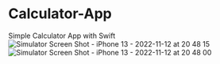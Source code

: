 # Calculator-App
Simple Calculator App with Swift
![Simulator Screen Shot - iPhone 13 - 2022-11-12 at 20 48 15](https://user-images.githubusercontent.com/71344192/201485014-9b6bf40f-4601-421a-9568-3a0bddfd4498.png)
![Simulator Screen Shot - iPhone 13 - 2022-11-12 at 20 48 00](https://user-images.githubusercontent.com/71344192/201485016-806274b6-ab75-4d46-97e4-adeefd9a780b.png)
